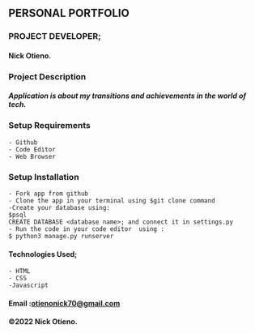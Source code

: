 ## PERSONAL PORTFOLIO
### PROJECT DEVELOPER;
 #### Nick Otieno.

### Project Description
#### ***Application is about my transitions and achievements in the world of tech.***


### Setup Requirements
    - Github
    - Code Editor
    - Web Browser

### Setup Installation 
    - Fork app from github
    - Clone the app in your terminal using $git clone command
    -Create your database using:
    $psql
    CREATE DATABASE <database name>; and connect it in settings.py
    - Run the code in your code editor  using :
    $ python3 manage.py runserver


#### Technologies Used;
    - HTML
    - CSS
    -Javascript
    
#### Email :otienonick70@gmail.com
#### &copy;2022 Nick Otieno.